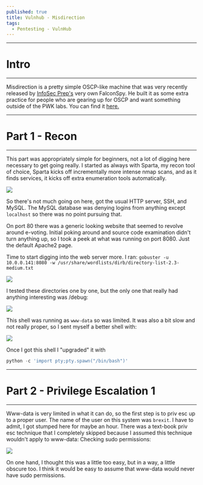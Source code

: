```yaml
---
published: true
title: Vulnhub - Misdirection
tags:
  - Pentesting - VulnHub
---
```

-----
# Intro
-----
Misdirection is a pretty simple OSCP-like machine that was very recently released by [InfoSec Prep's](https://discord.gg/YyWxwE) very own FalconSpy. He built it as some extra practice for people who are gearing up for OSCP and want something outside of the PWK labs. You can find it [here.](https://www.vulnhub.com/entry/misdirection-1,371/)

-----
# Part 1 - Recon
-----
This part was appropriately simple for beginners, not a lot of digging here necessary to get going really. I started as always with Sparta, my recon tool of choice, Sparta kicks off incrementally more intense nmap scans, and as it finds services, it kicks off extra enumeration tools automatically.

![]({{site.baseurl}}/assets/images/misdirection/01.png)

So there's not much going on here, got the usual HTTP server, SSH, and MySQL. The MySQL database was denying logins from anything except `localhost` so there was no point pursuing that.

On port 80 there was a generic looking website that seemed to revolve around e-voting. Initial poking around and source code examination didn't turn anything up, so I took a peek at what was running on port 8080. Just the default Apache2 page.

Time to start digging into the web server more. I ran:
`gobuster -u 10.0.0.141:8080 -w /usr/share/wordlists/dirb/directory-list-2.3-medium.txt`

![]({{site.baseurl}}/assets/images/misdirection/02.png)

I tested these directories one by one, but the only one that really had anything interesting was /debug:

![]({{site.baseurl}}/assets/images/misdirection/03.png)

This shell was running as `www-data` so was limited. It was also a bit slow and not really proper, so I sent myself a better shell with:

![]({{site.baseurl}}/assets/images/misdirection/04.png)

Once I got this shell I "upgraded" it with
```python
python -c 'import pty;pty.spawn("/bin/bash")'
```

-----
# Part 2 - Privilege Escalation 1
-----
Www-data is very limited in what it can do, so the first step is to priv esc up to a proper user. The name of the user on this system was `brexit`. I have to admit, I got stumped here for maybe an hour. There was a text-book priv esc technique that I completely skipped because I assumed this technique wouldn't apply to www-data: Checking sudo permissions:

![]({{site.baseurl}}/assets/images/misdirection/05.png)

On one hand, I thought this was a little too easy, but in a way, a little obscure too. I think it would be easy to assume that www-data would never have sudo permissions.